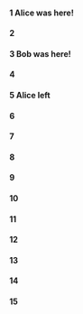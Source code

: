 #### 1 Alice was here!
#### 2
#### 3 Bob was here!
#### 4
#### 5 Alice left
#### 6
#### 7
#### 8
#### 9
#### 10
#### 11
#### 12
#### 13
#### 14
#### 15
